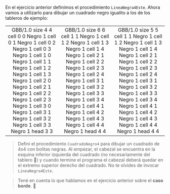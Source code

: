 En el ejercicio anterior definimos el procedimiento `LineaNegra4Este`. Ahora vamos a utilizarlo para dibujar un cuadrado negro igualito a los de los tableros de ejemplo:

<table class= "table" style="width:100%">
  <tbody>
  <tr>
    <td style="text-align: center">  
      <gs-board>
        GBB/1.0
        size 4 4
        cell 0 0 Negro 1
        cell 0 1 Negro 1
        cell 0 2 Negro 1
        cell 0 3 Negro 1
        cell 1 0 Negro 1
        cell 1 1 Negro 1
        cell 1 2 Negro 1
        cell 1 3 Negro 1
        cell 2 0 Negro 1
        cell 2 1 Negro 1
        cell 2 2 Negro 1
        cell 2 3 Negro 1
        cell 3 0 Negro 1
        cell 3 1 Negro 1
        cell 3 2 Negro 1
        cell 3 3 Negro 1
        head 3 3
      </gs-board>
    </td>
    <td style="text-align: center">
      <gs-board>
        GBB/1.0
        size 6 6
        cell 1 1 Negro 1
        cell 1 2 Negro 1
        cell 1 3 Negro 1
        cell 1 4 Negro 1
        cell 2 1 Negro 1
        cell 2 2 Negro 1
        cell 2 3 Negro 1
        cell 2 4 Negro 1
        cell 3 1 Negro 1
        cell 3 2 Negro 1
        cell 3 3 Negro 1
        cell 3 4 Negro 1
        cell 4 1 Negro 1
        cell 4 2 Negro 1
        cell 4 3 Negro 1
        cell 4 4 Negro 1
        head 4 4
      </gs-board>
    </td>
    <td style="text-align: center">  
      <gs-board>
        GBB/1.0
        size 5 5
        cell 1 1 Negro 1
        cell 1 2 Negro 1
        cell 1 3 Negro 1
        cell 1 4 Negro 1
        cell 2 1 Negro 1
        cell 2 2 Negro 1
        cell 2 3 Negro 1
        cell 2 4 Negro 1
        cell 3 1 Negro 1
        cell 3 2 Negro 1
        cell 3 3 Negro 1
        cell 3 4 Negro 1
        cell 4 1 Negro 1
        cell 4 2 Negro 1
        cell 4 3 Negro 1
        cell 4 4 Negro 1
        head 4 4
      </gs-board>
    </td>
  </tr>
  <tbody>
</table>


> Definí el procedimiento `CuadradoNegro4` para dibujar un cuadrado de 4x4 con bolitas negras. Al empezar, el cabezal se encuentra en la esquina inferior izquierda del cuadrado (no necesariamente del tablero :exploding_head:) y cuando termine el programa el cabezal deberá quedar en el extremo superior derecho del cuadrado. No te olvides de invocar `LineaNegra4Este`. 

> Tené en cuenta lo que hablamos en el ejercicio anterior sobre el **caso borde**. :eyes:
